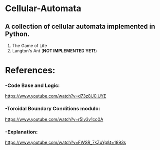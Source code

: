 # Cellular-Automata

## A collection of cellular automata implemented in Python.
1. The Game of Life
2. Langton's Ant (**NOT IMPLEMENTED YET!**)



# References:

### -Code Base and Logic:
 https://www.youtube.com/watch?v=d73z8U0iUYE 

### -Toroidal Boundary Conditions modulo: 
https://www.youtube.com/watch?v=r5Iy3v1co0A

### -Explanation: 
https://www.youtube.com/watch?v=FWSR_7kZuYg&t=1893s
